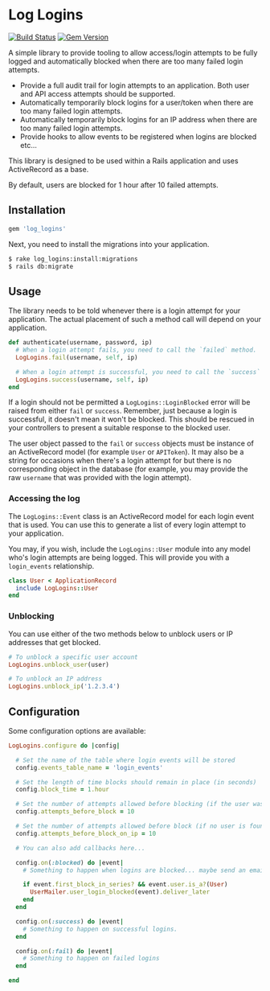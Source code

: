 # Log Logins

[![Build Status](https://travis-ci.org/adamcooke/log_logins.svg?branch=master)](https://travis-ci.org/adamcooke/log_logins) [![Gem Version](https://badge.fury.io/rb/log_logins.svg)](https://badge.fury.io/rb/log_logins)

A simple library to provide tooling to allow access/login attempts to be fully logged and automatically blocked when there are too many failed login attempts.

* Provide a full audit trail for login attempts to an application. Both user and API access attempts should be supported.
* Automatically temporarily block logins for a user/token when there are too many failed login attempts.
* Automatically temporarily block logins for an IP address when there are too many failed login attempts.
* Provide hooks to allow events to be registered when logins are blocked etc...

This library is designed to be used within a Rails application and uses ActiveRecord as a base.

By default, users are blocked for 1 hour after 10 failed attempts.

## Installation

```ruby
gem 'log_logins'
```

Next, you need to install the migrations into your application.

```bash
$ rake log_logins:install:migrations
$ rails db:migrate
```

## Usage

The library needs to be told whenever there is a login attempt for your application. The actual placement of such a method call will depend on your application.

```ruby
def authenticate(username, password, ip)
  # When a login attempt fails, you need to call the `failed` method.
  LogLogins.fail(username, self, ip)

  # When a login attempt is successful, you need to call the `success` method.
  LogLogins.success(username, self, ip)
end
```

If a login should not be permitted a `LogLogins::LoginBlocked` error will be raised from either `fail` or `success`. Remember, just because a login is successful, it doesn't mean it won't be blocked. This should be rescued in your controllers to present a suitable response to the blocked user.

The user object passed to the `fail` or `success` objects must be instance of an ActiveRecord model (for example `User` or `APIToken`). It may also be a string for occasions when there's a login attempt for but there is no corresponding object in the database (for example, you may provide the raw `username` that was provided with the login attempt).

### Accessing the log

The `LogLogins::Event` class is an ActiveRecord model for each login event that is used. You can use this to generate a list of every login attempt to your application.

You may, if you wish, include the `LogLogins::User` module into any model who's login attempts are being logged. This will provide you with a `login_events` relationship.

```ruby
class User < ApplicationRecord
  include LogLogins::User
end
```

### Unblocking

You can use either of the two methods below to unblock users or IP addresses that get blocked.

```ruby
# To unblock a specific user account
LogLogins.unblock_user(user)

# To unblock an IP address
LogLogins.unblock_ip('1.2.3.4')
```

## Configuration

Some configuration options are available:

```ruby
LogLogins.configure do |config|

  # Set the name of the table where login events will be stored
  config.events_table_name = 'login_events'

  # Set the length of time blocks should remain in place (in seconds)
  config.block_time = 1.hour

  # Set the number of attempts allowed before blocking (if the user was found)
  config.attempts_before_block = 10

  # Set the number of attempts allowed before block (if no user is found, blocks the IP)
  config.attempts_before_block_on_ip = 10

  # You can also add callbacks here...

  config.on(:blocked) do |event|
    # Something to happen when logins are blocked... maybe send an email?

    if event.first_block_in_series? && event.user.is_a?(User)
      UserMailer.user_login_blocked(event).deliver_later
    end
  end

  config.on(:success) do |event|
    # Something to happen on successful logins.
  end

  config.on(:fail) do |event|
    # Something to happen on failed logins
  end

end
```
